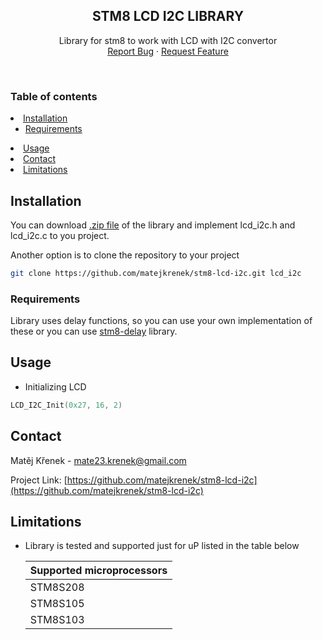 <a name="readme-top"></a>

<div align="center">
  <h2 align="center">STM8 LCD I2C LIBRARY</h2>

  <p align="center">
    Library for stm8 to work with LCD with I2C convertor
    <br />
    <a href="https://github.com/matejkrenek/stm8-lcd-i2c/issues">Report Bug</a>
    ·
    <a href="https://github.com/matejkrenek/stm8-lcd-i2c/issues">Request Feature</a>
  </p>
</div>

<br/>

<!-- TABLE OF CONTENTS -->
### Table of contents
  <li>
    <a href="#installation">Installation</a>
    <ul>
      <li><a href="#requirements">Requirements</a></li>
    </ul>
  </li>
  <li><a href="#usage">Usage</a></li>
  <li><a href="#contact">Contact</a></li>
  <li><a href="#limitations">Limitations</a></li>

<!-- INSTALLATION -->
## Installation

You can download [.zip file](/matejkrenek/stm8-lcd-i2c/archive/refs/heads/master.zip) of the library and implement lcd_i2c.h and lcd_i2c.c to you project.

Another option is to clone the repository to your project

 ```sh
 git clone https://github.com/matejkrenek/stm8-lcd-i2c.git lcd_i2c
 ```
   
### Requirements

Library uses delay functions, so you can use your own implementation of these or you can use [stm8-delay](https://github.com/matejkrenek/stm8-delay) library.

<!-- USAGE EXAMPLES -->
## Usage
 - Initializing LCD
 ```c
 LCD_I2C_Init(0x27, 16, 2)
 ```

<!-- CONTACT -->
## Contact

Matěj Křenek - [mate23.krenek@gmail.com](mailto:mate23.krenek@gmail.com)

Project Link: [https://github.com/matejkrenek/stm8-lcd-i2c](https://github.com/matejkrenek/stm8-lcd-i2c)

<!-- LIMITATIONS -->
## Limitations

- Library is tested and supported just for uP listed in the table below

  | Supported microprocessors |
  | ------------------------- |
  | STM8S208                  |
  | STM8S105                  |
  | STM8S103                  |
